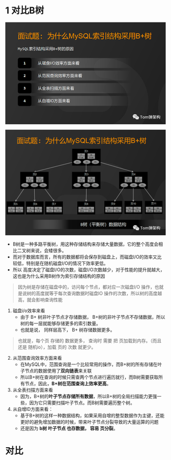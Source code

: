 # 1 对比B树
![img.png](imgs/B+对比B树-对比点.png)

![img.png](imgs/B树示意图.png)

- B树是一种多路平衡树，用这种存储结构来存储大量数据，它的整个高度会相比二叉树来说，会矮很多。
- 而对于数据库而言，所有的数据都将会保存到磁盘上，而磁盘I/O的效率又比较低，特别是在随机磁盘I/O的情况下效率更低。
- 所以 高度决定了磁盘I/O的次数，磁盘I/O次数越少，对于性能的提升就越大，这也是为什么采用B树作为索引存储结构的原因
>因为树是存储在磁盘中的，访问每个节点，都对应一次磁盘I/O 操作，也就是说树的高度就等于每次查询数据时磁盘IO 操作的次数，所以树的高度越高，就会影响查询性能
 
1. 磁盘i/o效率来看
   - 由于 B+ 树非叶子节点才存储数据， B+树的非叶子节点不存储数据，所以树的每一层就能够存储更多的索引数量。
   - 也就是说， 同样层高下， B+ 树存储数据更多。
>也就是，每个页 存储的 数据更多， 查询时 需要 把 页加载到内存。（而且还是 随机io），加载 页的 次数 就更少。

2. 从范围查询效率方面来看
    - 在MySQL中，范围查询是一个比较常用的操作，而B+树的所有存储在叶子节点的数据使用了**双向链表**来关联
    - 所以B+树在查询的时候只需查两个节点进行遍历就行，而B树需要获取所有节点，因此，**B+树在范围查询上效率更高**。
3. 从全表扫描方面来看
   - 因为，B+树的**叶子节点存储所有数据**，所以B+树的全局扫描能力更强一些，因为它只需要扫描叶子节点。而B树需要遍历整个树。
4. 从自增ID方面来看：
   - 基于B+树的这样一种数据结构，如果采用自增的整型数据作为主键，还能更好的避免增加数据的时候，带来叶子节点分裂导致的大量运算的问题
   - 还是因为 **b树 叶子节点 也存数据， 容易 页分裂**。
   

# 对比